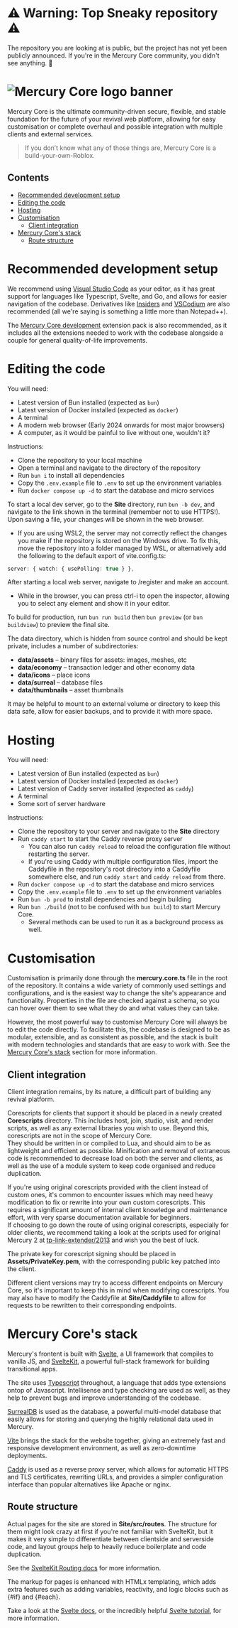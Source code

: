 # ⚠️ Warning: Top Sneaky repository ⚠️

The repository you are looking at is public, but the project has not yet been publicly announced. If you're in the Mercury Core community, you didn't see anything. 🤫

# ![Mercury Core logo banner](./Assets/banner.png)

Mercury Core is the ultimate community-driven secure, flexible, and stable foundation for the future of your revival web platform, allowing for easy customisation or complete overhaul and possible integration with multiple clients and external services.

> If you don’t know what any of those things are, Mercury Core is a build-your-own-Roblox.

## Contents

-   [Recommended development setup](#recommended-development-setup)
-   [Editing the code](#editing-the-code)
-   [Hosting](#hosting)
-   [Customisation](#customisation)
    -   [Client integration](#client-integration)
-   [Mercury Core's stack](#mercury-cores-stack)
    -   [Route structure](#route-structure)

# Recommended development setup

We recommend using [Visual Studio Code](https://code.visualstudio.com) as your editor, as it has great support for languages like Typescript, Svelte, and Go, and allows for easier navigation of the codebase. Derivatives like [Insiders](https://code.visualstudio.com/insiders/) and [VSCodium](https://vscodium.com) are also recommended (all we're saying is something a little more than Notepad++).

The [Mercury Core development](https://marketplace.visualstudio.com/items?itemName=MercuryCore.mercurycoredevelopment) extension pack is also recommended, as it includes all the extensions needed to work with the codebase alongside a couple for general quality-of-life improvements.

# Editing the code

You will need:

-   Latest version of Bun installed (expected as `bun`)
-   Latest version of Docker installed (expected as `docker`)
-   A terminal
-   A modern web browser (Early 2024 onwards for most major browsers)
-   A computer, as it would be painful to live without one, wouldn't it?

Instructions:

-   Clone the repository to your local machine
-   Open a terminal and navigate to the directory of the repository
-   Run `bun i` to install all dependencies
-   Copy the `.env.example` file to `.env` to set up the environment variables
-   Run `docker compose up -d` to start the database and micro services

To start a local dev server, go to the **Site** directory, run `bun -b dev`, and navigate to the link shown in the terminal (remember not to use HTTPS!). Upon saving a file, your changes will be shown in the web browser.

-   If you are using WSL2, the server may not correctly reflect the changes you make if the repository is stored on the Windows drive. To fix this, move the repository into a folder managed by WSL, or alternatively add the following to the default export of vite.config.ts:

```ts
server: { watch: { usePolling: true } },
```

After starting a local web server, navigate to /register and make an account.

-   While in the browser, you can press ctrl-i to open the inspector, allowing you to select any element and show it in your editor.

To build for production, run `bun run build` then `bun preview` (or `bun buildview`) to preview the final site.

The data directory, which is hidden from source control and should be kept private, includes a number of subdirectories:

-   **data/assets** &ndash; binary files for assets: images, meshes, etc
-   **data/economy** &ndash; transaction ledger and other economy data
-   **data/icons** &ndash; place icons
-   **data/surreal** &ndash; database files
-   **data/thumbnails** &ndash; asset thumbnails

It may be helpful to mount to an external volume or directory to keep this data safe, allow for easier backups, and to provide it with more space.

# Hosting

You will need:

-   Latest version of Bun installed (expected as `bun`)
-   Latest version of Docker installed (expected as `docker`)
-   Latest version of Caddy server installed (expected as `caddy`)
-   A terminal
-   Some sort of server hardware

Instructions:

-   Clone the repository to your server and navigate to the **Site** directory
-   Run `caddy start` to start the Caddy reverse proxy server
    -   You can also run `caddy reload` to reload the configuration file without restarting the server.
    -   If you're using Caddy with multiple configuration files, import the Caddyfile in the repository's root directory into a Caddyfile somewhere else, and run `caddy start` and `caddy reload` from there.
-   Run `docker compose up -d` to start the database and micro services
-   Copy the `.env.example` file to `.env` to set up the environment variables
-   Run `bun -b prod` to install dependencies and begin building
-   Run `bun ./build` (not to be confused with `bun build`) to start Mercury Core.
    -   Several methods can be used to run it as a background process as well.

# Customisation

Customisation is primarily done through the **mercury.core.ts** file in the root of the repository. It contains a wide variety of commonly used settings and configurations, and is the easiest way to change the site's appearance and functionality. Properties in the file are checked against a schema, so you can hover over them to see what they do and what values they can take.

However, the most powerful way to customise Mercury Core will always be to edit the code directly. To facilitate this, the codebase is designed to be as modular, extensible, and as consistent as possible, and the stack is built with modern technologies and standards that are easy to work with. See the [Mercury Core's stack](#mercury-cores-stack) section for more information.

## Client integration

Client integration remains, by its nature, a difficult part of building any revival platform.

Corescripts for clients that support it should be placed in a newly created **Corescripts** directory. This includes host, join, studio, visit, and render scripts, as well as any external libraries you wish to use. Beyond this, corescripts are not in the scope of Mercury Core.  
They should be written in or compiled to Lua, and should aim to be as lightweight and efficient as possible. Minification and removal of extraneous code is recommended to decrease load on both the server and clients, as well as the use of a module system to keep code organised and reduce duplication.

If you're using original corescripts provided with the client instead of custom ones, it's common to encounter issues which may need heavy modification to fix or rewrite into your own custom corescripts. This requires a significant amount of internal client knowledge and maintenance effort, with very sparse documentation available for beginners.  
If choosing to go down the route of using original corescripts, especially for older clients, we recommend taking a look at the scripts used for original Mercury 2 at [tp-link-extender/2013](https://github.com/tp-link-extender/2013) and wish you the best of luck.

The private key for corescript signing should be placed in **Assets/PrivateKey.pem**, with the corresponding public key patched into the client.

Different client versions may try to access different endpoints on Mercury Core, so it's important to keep this in mind when modifying corescripts. You may also have to modify the Caddyfile at **Site/Caddyfile** to allow for requests to be rewritten to their corresponding endpoints.

# Mercury Core's stack

Mercury's frontent is built with [Svelte](https://svelte.dev), a UI framework that compiles to vanilla JS, and [SvelteKit](https://kit.svelte.dev), a powerful full-stack framework for building transitional apps.

The site uses [Typescript](https://typescripts.org) throughout, a language that adds type extensions ontop of Javascript. Intellisense and type checking are used as well, as they help to prevent bugs and improve understanding of the codebase.

[SurrealDB](https://surrealdb.com) is used as the database, a powerful multi-model database that easily allows for storing and querying the highly relational data used in Mercury.

[Vite](https://vitejs.dev) brings the stack for the website together, giving an extremely fast and responsive development environment, as well as zero-downtime deployments.

[Caddy](https://caddyserver.com) is used as a reverse proxy server, which allows for automatic HTTPS and TLS certificates, rewriting URLs, and provides a simpler configuration interface than popular alternatives like Apache or nginx.

## Route structure

Actual pages for the site are stored in **Site/src/routes**. The structure for them might look crazy at first if you're not familiar with SvelteKit, but it makes it very simple to differentiate between clientside and serverside code, and layout groups help to heavily reduce boilerplate and code duplication.

See the [SvelteKit Routing docs](https://kit.svelte.dev/docs/routing) for more information.

The markup for pages is enhanced with HTMLx templating, which adds extra features such as adding variables, reactivity, and logic blocks such as {#if} and {#each}.

Take a look at the [Svelte docs](https://svelte.dev/docs), or the incredibly helpful [Svelte tutorial](https://learn.svelte.dev), for more information.
